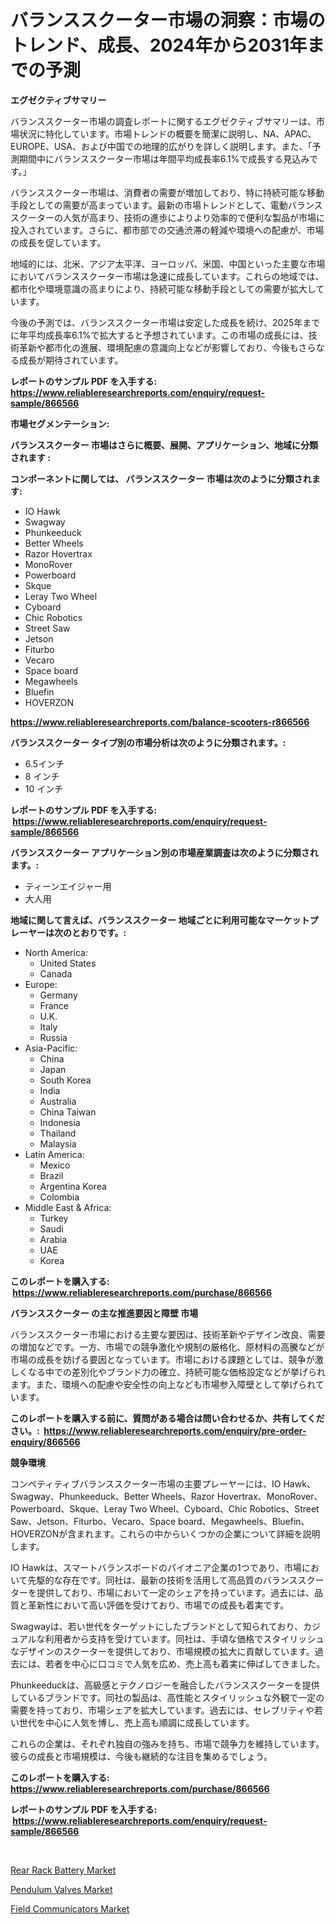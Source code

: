 <p><h1>バランススクーター市場の洞察：市場のトレンド、成長、2024年から2031年までの予測</h1></p><p><strong>エグゼクティブサマリー</strong></p>
<p><p>バランススクーター市場の調査レポートに関するエグゼクティブサマリーは、市場状況に特化しています。市場トレンドの概要を簡潔に説明し、NA、APAC、EUROPE、USA、および中国での地理的広がりを詳しく説明します。また、「予測期間中にバランススクーター市場は年間平均成長率6.1%で成長する見込みです。」</p><p>バランススクーター市場は、消費者の需要が増加しており、特に持続可能な移動手段としての需要が高まっています。最新の市場トレンドとして、電動バランススクーターの人気が高まり、技術の進歩によりより効率的で便利な製品が市場に投入されています。さらに、都市部での交通渋滞の軽減や環境への配慮が、市場の成長を促しています。</p><p>地域的には、北米、アジア太平洋、ヨーロッパ、米国、中国といった主要な市場においてバランススクーター市場は急速に成長しています。これらの地域では、都市化や環境意識の高まりにより、持続可能な移動手段としての需要が拡大しています。</p><p>今後の予測では、バランススクーター市場は安定した成長を続け、2025年までに年平均成長率6.1%で拡大すると予想されています。この市場の成長には、技術革新や都市化の進展、環境配慮の意識向上などが影響しており、今後もさらなる成長が期待されています。</p></p>
<p><strong>レポートのサンプル PDF を入手する: <a href="https://www.reliableresearchreports.com/enquiry/request-sample/866566">https://www.reliableresearchreports.com/enquiry/request-sample/866566</a></strong></p>
<p><strong>市場セグメンテーション:</strong></p>
<p><strong> バランススクーター 市場はさらに概要、展開、アプリケーション、地域に分類されます :</strong></p>
<p><strong>コンポーネントに関しては、 バランススクーター 市場は次のように分類されます: &nbsp;</strong></p>
<p><ul><li>IO Hawk</li><li>Swagway</li><li>Phunkeeduck</li><li>Better Wheels</li><li>Razor Hovertrax</li><li>MonoRover</li><li>Powerboard</li><li>Skque</li><li>Leray Two Wheel</li><li>Cyboard</li><li>Chic Robotics</li><li>Street Saw</li><li>Jetson</li><li>Fiturbo</li><li>Vecaro</li><li>Space board</li><li>Megawheels</li><li>Bluefin</li><li>HOVERZON</li></ul></p>
<p><strong><a href="https://www.reliableresearchreports.com/balance-scooters-r866566">https://www.reliableresearchreports.com/balance-scooters-r866566</a></strong></p>
<p><strong> バランススクーター タイプ別の市場分析は次のように分類されます。:</strong></p>
<p><ul><li>6.5インチ</li><li>8 インチ</li><li>10 インチ</li></ul></p>
<p><strong>レポートのサンプル PDF を入手する: &nbsp;<a href="https://www.reliableresearchreports.com/enquiry/request-sample/866566">https://www.reliableresearchreports.com/enquiry/request-sample/866566</a></strong></p>
<p><strong> バランススクーター アプリケーション別の市場産業調査は次のように分類されます。:</strong></p>
<p><ul><li>ティーンエイジャー用</li><li>大人用</li></ul></p>
<p><strong>地域に関して言えば、バランススクーター 地域ごとに利用可能なマーケットプレーヤーは次のとおりです。:</strong></p>
<p><ul>
    <li>
        North America:
        <ul>
            <li>United States</li>
            <li>Canada</li>
        </ul>
    </li>
    <li>
        Europe:
        <ul>
            <li>Germany</li>
            <li>France</li>
            <li>U.K.</li>
            <li>Italy</li>
            <li>Russia</li>
        </ul>
    </li>
    <li>
        Asia-Pacific:
        <ul>
            <li>China</li>
            <li>Japan</li>
            <li>South Korea</li>
            <li>India</li>
            <li>Australia</li>
            <li>China Taiwan</li>
            <li>Indonesia</li>
            <li>Thailand</li>
            <li>Malaysia</li>
        </ul>
    </li>
    <li>
        Latin America:
        <ul>
            <li>Mexico</li>
            <li>Brazil</li>
            <li>Argentina Korea</li>
            <li>Colombia</li>
        </ul>
    </li>
    <li>
        Middle East & Africa:
        <ul>
            <li>Turkey</li>
            <li>Saudi</li>
            <li>Arabia</li>
            <li>UAE</li>
            <li>Korea</li>
        </ul>
    </li>
    </ul></p>
<p><strong>このレポートを購入する: &nbsp;<a href="https://www.reliableresearchreports.com/purchase/866566">https://www.reliableresearchreports.com/purchase/866566</a></strong></p>
<p><strong>バランススクーター の主な推進要因と障壁 市場</strong></p>
<p><p>バランススクーター市場における主要な要因は、技術革新やデザイン改良、需要の増加などです。一方、市場での競争激化や規制の厳格化、原材料の高騰などが市場の成長を妨げる要因となっています。市場における課題としては、競争が激しくなる中での差別化やブランド力の確立、持続可能な価格設定などが挙げられます。また、環境への配慮や安全性の向上なども市場参入障壁として挙げられています。</p></p>
<p><strong>このレポートを購入する前に、質問がある場合は問い合わせるか、共有してください。:&nbsp; <a href="https://www.reliableresearchreports.com/enquiry/pre-order-enquiry/866566">https://www.reliableresearchreports.com/enquiry/pre-order-enquiry/866566</a></strong></p>
<p><strong>競争環境</strong></p>
<p><p>コンペティティブバランススクーター市場の主要プレーヤーには、IO Hawk、Swagway、Phunkeeduck、Better Wheels、Razor Hovertrax、MonoRover、Powerboard、Skque、Leray Two Wheel、Cyboard、Chic Robotics、Street Saw、Jetson、Fiturbo、Vecaro、Space board、Megawheels、Bluefin、HOVERZONが含まれます。これらの中からいくつかの企業について詳細を説明します。</p><p>IO Hawkは、スマートバランスボードのパイオニア企業の1つであり、市場において先駆的な存在です。同社は、最新の技術を活用して高品質のバランススクーターを提供しており、市場において一定のシェアを持っています。過去には、品質と革新性において高い評価を受けており、市場での成長も着実です。</p><p>Swagwayは、若い世代をターゲットにしたブランドとして知られており、カジュアルな利用者から支持を受けています。同社は、手頃な価格でスタイリッシュなデザインのスクーターを提供しており、市場規模の拡大に貢献しています。過去には、若者を中心に口コミで人気を広め、売上高も着実に伸ばしてきました。</p><p>Phunkeeduckは、高級感とテクノロジーを融合したバランススクーターを提供しているブランドです。同社の製品は、高性能とスタイリッシュな外観で一定の需要を持っており、市場シェアを拡大しています。過去には、セレブリティや若い世代を中心に人気を博し、売上高も順調に成長しています。</p><p>これらの企業は、それぞれ独自の強みを持ち、市場で競争力を維持しています。彼らの成長と市場規模は、今後も継続的な注目を集めるでしょう。</p></p>
<p><strong>このレポートを購入する: &nbsp; <a href="https://www.reliableresearchreports.com/purchase/866566">https://www.reliableresearchreports.com/purchase/866566</a></strong></p>
<p><strong>レポートのサンプル PDF を入手する: &nbsp;<a href="https://www.reliableresearchreports.com/enquiry/request-sample/866566">https://www.reliableresearchreports.com/enquiry/request-sample/866566</a></strong><strong></strong></p>
<p>&nbsp;</p>
<p><p><a href="https://github.com/RoccoManning/Market-Research-Report-List-4/blob/main/rear-rack-battery-market.md">Rear Rack Battery Market</a></p><p><a href="https://github.com/edytherolanlouisejk1miz0wig/Market-Research-Report-List-2/blob/main/pendulum-valves-market.md">Pendulum Valves Market</a></p><p><a href="https://github.com/peachesmcdowel1/Market-Research-Report-List-2/blob/main/field-communicators-market.md">Field Communicators Market</a></p></p>